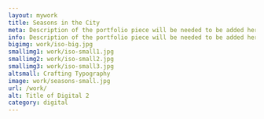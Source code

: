 ```yaml
---
layout: mywork
title: Seasons in the City
meta: Description of the portfolio piece will be needed to be added here to match the current page content.
info: Description of the portfolio piece will be needed to be added here to match the current page content.
bigimg: work/iso-big.jpg
smallimg1: work/iso-small1.jpg
smallimg2: work/iso-small2.jpg
smallimg3: work/iso-small3.jpg
altsmall: Crafting Typography
image: work/seasons-small.jpg
url: /work/
alt: Title of Digital 2
category: digital
---
```

